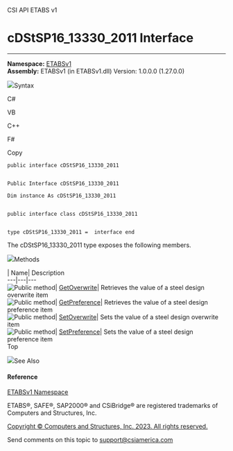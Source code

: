 ﻿

CSI API ETABS v1

# cDStSP16_13330_2011 Interface  
  
---  
  
**Namespace:** [ETABSv1](2780f1b8-2033-5289-2298-1cdb2a7508d9.htm)  
**Assembly:** ETABSv1 (in ETABSv1.dll) Version: 1.0.0.0 (1.27.0.0)

![](../icons/SectionExpanded.png)Syntax

C#

VB

C++

F#

Copy

    
    
    public interface cDStSP16_13330_2011
    
    
    Public Interface cDStSP16_13330_2011
    
    Dim instance As cDStSP16_13330_2011
    
    
    public interface class cDStSP16_13330_2011
    
    
    type cDStSP16_13330_2011 =  interface end

The cDStSP16_13330_2011 type exposes the following members.

![](../icons/SectionExpanded.png)Methods

| Name| Description  
---|---|---  
![Public method](../icons/pubmethod.gif)|
[GetOverwrite](4bf3c33a-808c-b891-a5cd-a47d0210325e.htm)|  Retrieves the value
of a steel design overwrite item  
![Public method](../icons/pubmethod.gif)|
[GetPreference](6e73008d-5c29-8da1-265e-efd46406376a.htm)|  Retrieves the
value of a steel design preference item  
![Public method](../icons/pubmethod.gif)|
[SetOverwrite](02b1c62c-4eff-a91f-1d2e-f460128ebf91.htm)|  Sets the value of a
steel design overwrite item  
![Public method](../icons/pubmethod.gif)|
[SetPreference](81974dd3-f0da-54b2-1539-3c9c2803095b.htm)|  Sets the value of
a steel design preference item  
Top

![](../icons/SectionExpanded.png)See Also

#### Reference

[ETABSv1 Namespace](2780f1b8-2033-5289-2298-1cdb2a7508d9.htm)

ETABS®, SAFE®, SAP2000® and CSiBridge® are registered trademarks of Computers
and Structures, Inc.  

[Copyright © Computers and Structures, Inc. 2023. All rights
reserved.](http://www.csiamerica.com)

Send comments on this topic to
[support@csiamerica.com](mailto:support%40csiamerica.com?Subject=CSI%20API%20ETABS%20v1)

